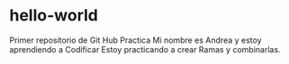 # hello-world
Primer repositorio de Git Hub Practica
Mi nombre es Andrea y estoy aprendiendo a Codificar
Estoy practicando a crear Ramas y combinarlas.
